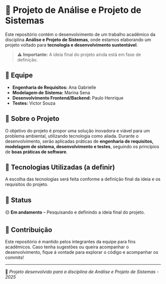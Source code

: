 # 📌 Projeto de Análise e Projeto de Sistemas  

Este repositório contém o desenvolvimento de um trabalho acadêmico da disciplina **Análise e Projeto de Sistemas**, onde estamos elaborando um projeto voltado para **tecnologia e desenvolvimento sustentável**.  

> ⚠ **Importante:** A ideia final do projeto ainda está em fase de definição.

## 👥 Equipe  
- **Engenharia de Requisitos:** Ana Gabrielle  
- **Modelagem de Sistema:** Marina Sena  
- **Desenvolvimento Frontend/Backend:** Paulo Henrique  
- **Testes:** Victor Souza  

## 📌 Sobre o Projeto  
O objetivo do projeto é propor uma solução inovadora e viável para um problema ambiental, utilizando tecnologia como aliada. Durante o desenvolvimento, serão aplicadas práticas de **engenharia de requisitos, modelagem de sistema, desenvolvimento e testes**, seguindo os princípios de **boas práticas de software**.

## 🚀 Tecnologias Utilizadas (a definir)  
A escolha das tecnologias será feita conforme a definição final da ideia e os requisitos do projeto.  

## 📅 Status  
🟡 **Em andamento** – Pesquisando e definindo a ideia final do projeto.

## 📝 Contribuição  
Este repositório é mantido pelos integrantes da equipe para fins acadêmicos. Caso tenha sugestões ou queira acompanhar o desenvolvimento, fique à vontade para explorar o código e acompanhar os commits!  

---
  
📌 *Projeto desenvolvido para a disciplina de Análise e Projeto de Sistemas - 2025*  
